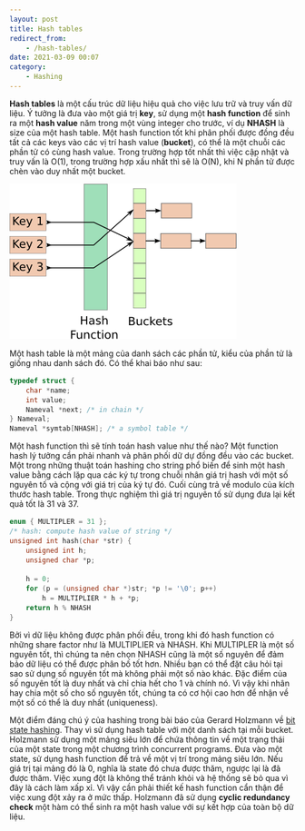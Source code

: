 ```yaml
---
layout: post
title: Hash tables
redirect_from:
    - /hash-tables/
date: 2021-03-09 00:07
category:
    - Hashing
---
```

**Hash tables** là một cấu trúc dữ liệu hiệu quả cho việc lưu trữ và truy vấn dữ liệu.
Ý tưởng là đưa vào một giá trị **key**, sử dụng một **hash function** để sinh ra một **hash value**
năm trong một vùng integer cho trước, ví dụ **NHASH** là size của một hash table. Một hash function
tốt khi phân phối được đồng đều tất cả các keys vào các vị trí hash value (**bucket**), có thể
là một chuỗi các phần tử có cùng hash value. Trong trường hợp tốt nhất thì việc cập nhật và truy vấn
là O(1), trong trường hợp xấu nhất thì sẽ là O(N), khi N phần tử được chèn vào duy nhất một bucket.

![Hash tables](/assets/images/hash-table.png)

Một hash table là một mảng của danh sách các phần tử, kiểu của phần tử là giống nhau danh sách đó.
Có thể khai báo như sau:

```c++
typedef struct {
    char *name;
    int value;
    Nameval *next; /* in chain */
} Nameval;
Nameval *symtab[NHASH]; /* a symbol table */
```

Một hash function thì sẽ tính toán hash value như thế nào? Một function hash lý tưởng cần phải
nhanh và phân phối dữ dự đồng đều vào các bucket. Một trong những thuật toán hashing cho string
phổ biến để sinh một hash value bằng cách lặp qua các ký tự trong chuỗi nhân giá trị hash với
một số nguyên tố và cộng với giá trị của ký tự đó. Cuối cùng trả về modulo của kích thước hash table.
Trong thực nghiệm thì giá trị nguyên tố sử dụng đưa lại kết quả tốt là 31 và 37.

```c++
enum { MULTIPLER = 31 };
/* hash: compute hash value of string */
unsigned int hash(char *str) {
    unsigned int h;
    unsigned char *p;

    h = 0;
    for (p = (unsigned char *)str; *p != '\0'; p++)
        h = MULTIPLIER * h + *p;
    return h % NHASH
}
```

Bởi vì dữ liệu không được phân phối đều, trong khi đó hash function có những share factor như là
MULTIPLIER và NHASH. Khi MULTIPLER là một số nguyên tốt, thì chúng ta nên chọn NHASH cũng là một
số nguyên để đảm bảo dữ liệu có thể được phân bố tốt hơn. Nhiều bạn có thể đặt câu hỏi tại sao sử
dụng số nguyên tốt mà không phải một số nào khác. Đặc điểm của số nguyên tốt là duy nhất và chỉ chia
hết cho 1 và chính nó. Vì vậy khi nhân hay chia một số cho số nguyên tốt, chúng ta có cơ hội cao
hơn để nhận về một số có thể là duy nhất (uniqueness).

Một điểm đáng chú ý của hashing trong bài báo của Gerard Holzmann về [bit state hashing](https://en.wikipedia.org/wiki/Bitstate_hashing).
Thay vì sử dụng hash table với một danh sách tại mỗi bucket. Holzmann sử dụng một mảng siêu lớn
để chứa thông tin về một trạng thái của một state trong một chương trình concurrent programs.
Đưa vào một state, sử dụng hash function để trả về một vị trí trong mảng siêu lớn. Nếu giá trị
tại mảng đó là 0, nghĩa là state đó chưa được thăm, ngược lại là đã được thăm. Việc xung đột
là không thể tránh khỏi và hệ thống sẽ bỏ qua vì đây là cách làm xấp xỉ. Vì vậy cần phải thiết
kế hash function cẩn thận để việc xung đột xảy ra ở mức thấp. Holzmann đã sử dụng **cyclic redundancy check**
một hàm có thể sinh ra một hash value với sự kết hợp của toàn bộ dữ liệu.
